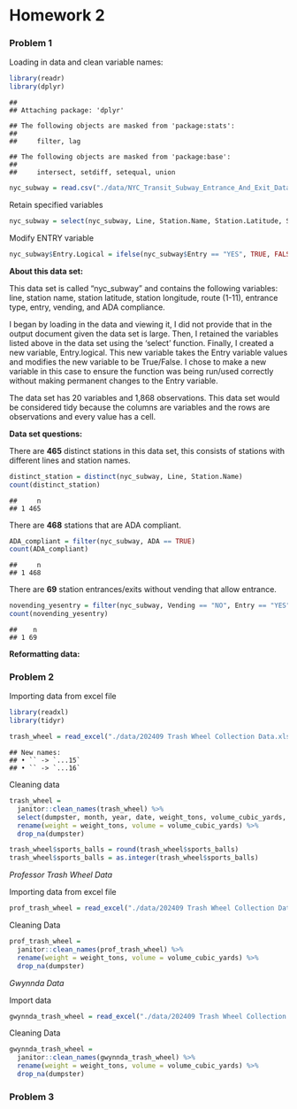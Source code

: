 Homework 2
================

### **Problem 1**

Loading in data and clean variable names:

``` r
library(readr)
library(dplyr)
```

    ## 
    ## Attaching package: 'dplyr'

    ## The following objects are masked from 'package:stats':
    ## 
    ##     filter, lag

    ## The following objects are masked from 'package:base':
    ## 
    ##     intersect, setdiff, setequal, union

``` r
nyc_subway = read.csv("./data/NYC_Transit_Subway_Entrance_And_Exit_Data.csv")
```

Retain specified variables

``` r
nyc_subway = select(nyc_subway, Line, Station.Name, Station.Latitude, Station.Longitude, Route1:Route11, Entrance.Type, Entry, Vending, ADA)
```

Modify ENTRY variable

``` r
nyc_subway$Entry.Logical = ifelse(nyc_subway$Entry == "YES", TRUE, FALSE)
```

**About this data set:**

This data set is called “nyc_subway” and contains the following
variables: line, station name, station latitude, station longitude,
route (1-11), entrance type, entry, vending, and ADA compliance.

I began by loading in the data and viewing it, I did not provide that in
the output document given the data set is large. Then, I retained the
variables listed above in the data set using the ‘select’ function.
Finally, I created a new variable, Entry.logical. This new variable
takes the Entry variable values and modifies the new variable to be
True/False. I chose to make a new variable in this case to ensure the
function was being run/used correctly without making permanent changes
to the Entry variable.

The data set has 20 variables and 1,868 observations. This data set
would be considered tidy because the columns are variables and the rows
are observations and every value has a cell.

**Data set questions:**

There are **465** distinct stations in this data set, this consists of
stations with different lines and station names.

``` r
distinct_station = distinct(nyc_subway, Line, Station.Name)
count(distinct_station)
```

    ##     n
    ## 1 465

There are **468** stations that are ADA compliant.

``` r
ADA_compliant = filter(nyc_subway, ADA == TRUE)
count(ADA_compliant)
```

    ##     n
    ## 1 468

There are **69** station entrances/exits without vending that allow
entrance.

``` r
novending_yesentry = filter(nyc_subway, Vending == "NO", Entry == "YES")
count(novending_yesentry)
```

    ##    n
    ## 1 69

**Reformatting data:**

### **Problem 2**

Importing data from excel file

``` r
library(readxl)
library(tidyr)

trash_wheel = read_excel("./data/202409 Trash Wheel Collection Data.xlsx", sheet = "Mr. Trash Wheel")
```

    ## New names:
    ## • `` -> `...15`
    ## • `` -> `...16`

Cleaning data

``` r
trash_wheel = 
  janitor::clean_names(trash_wheel) %>%
  select(dumpster, month, year, date, weight_tons, volume_cubic_yards, plastic_bottles, polystyrene, cigarette_butts, glass_bottles, plastic_bags, wrappers, sports_balls, homes_powered) %>%
  rename(weight = weight_tons, volume = volume_cubic_yards) %>% 
  drop_na(dumpster)

trash_wheel$sports_balls = round(trash_wheel$sports_balls)
trash_wheel$sports_balls = as.integer(trash_wheel$sports_balls)
```

*Professor Trash Wheel Data*

Importing data from excel file

``` r
prof_trash_wheel = read_excel("./data/202409 Trash Wheel Collection Data.xlsx", sheet = "Professor Trash Wheel")
```

Cleaning Data

``` r
prof_trash_wheel = 
  janitor::clean_names(prof_trash_wheel) %>%
  rename(weight = weight_tons, volume = volume_cubic_yards) %>% 
  drop_na(dumpster)
```

*Gwynnda Data*

Import data

``` r
gwynnda_trash_wheel = read_excel("./data/202409 Trash Wheel Collection Data.xlsx", sheet = "Gwynnda Trash Wheel")
```

Cleaning Data

``` r
gwynnda_trash_wheel = 
  janitor::clean_names(gwynnda_trash_wheel) %>%
  rename(weight = weight_tons, volume = volume_cubic_yards) %>% 
  drop_na(dumpster)
```

### **Problem 3**
